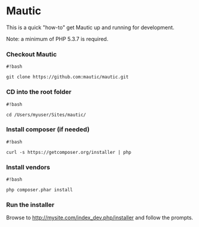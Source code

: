 Mautic
======

This is a quick "how-to" get Mautic up and running for development.

Note: a minimum of PHP 5.3.7 is required.

### Checkout Mautic

```
#!bash

git clone https://github.com:mautic/mautic.git
```

### CD into the root folder

```
#!bash

cd /Users/myuser/Sites/mautic/
```

### Install composer (if needed)

```
#!bash

curl -s https://getcomposer.org/installer | php
```
### Install vendors

```
#!bash

php composer.phar install
```

### Run the installer

Browse to http://mysite.com/index_dev.php/installer and follow the prompts.